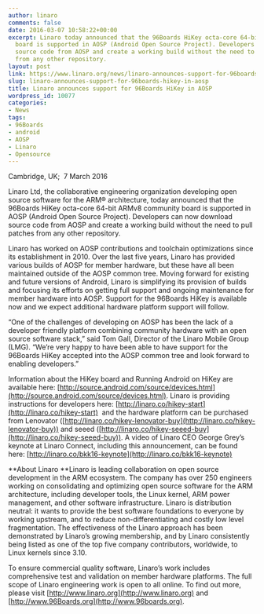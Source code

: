 ```yaml
---
author: linaro
comments: false
date: 2016-03-07 10:58:22+00:00
excerpt: Linaro today announced that the 96Boards HiKey octa-core 64-bit ARMv8 community
  board is supported in AOSP (Android Open Source Project). Developers can now download
  source code from AOSP and create a working build without the need to pull patches
  from any other repository.
layout: post
link: https://www.linaro.org/news/linaro-announces-support-for-96boards-hikey-in-aosp/
slug: linaro-announces-support-for-96boards-hikey-in-aosp
title: Linaro announces support for 96Boards HiKey in AOSP
wordpress_id: 10077
categories:
- News
tags:
- 96Boards
- android
- AOSP
- Linaro
- Opensource
---
```


Cambridge, UK;  7 March 2016

Linaro Ltd, the collaborative engineering organization developing open source software for the ARM® architecture, today announced that the 96Boards HiKey octa-core 64-bit ARMv8 community board is supported in AOSP (Android Open Source Project). Developers can now download source code from AOSP and create a working build without the need to pull patches from any other repository.

Linaro has worked on AOSP contributions and toolchain optimizations since its establishment in 2010. Over the last five years, Linaro has provided various builds of AOSP for member hardware, but these have all been maintained outside of the AOSP common tree. Moving forward for existing and future versions of Android, Linaro is simplifying its provision of builds and focusing its efforts on getting full support and ongoing maintenance for member hardware into AOSP. Support for the 96Boards HiKey is available now and we expect additional hardware platform support will follow. 

“One of the challenges of developing on AOSP has been the lack of a developer friendly platform combining community hardware with an open source software stack,” said Tom Gall, Director of the Linaro Mobile Group (LMG). “We’re very happy to have been able to have support for the 96Boards HiKey accepted into the AOSP common tree and look forward to enabling developers.”

Information about the HiKey board and Running Android on HiKey are available here: [http://source.android.com/source/devices.html](http://source.android.com/source/devices.html). Linaro is providing instructions for developers here: [http://linaro.co/hikey-start](http://linaro.co/hikey-start)  and the hardware platform can be purchased from Lenovator ([http://linaro.co/hikey-lenovator-buy](http://linaro.co/hikey-lenovator-buy)) and seeed ([http://linaro.co/hikey-seeed-buy](http://linaro.co/hikey-seeed-buy)). A video of Linaro CEO George Grey’s keynote at Linaro Connect, including this announcement, can be found here: [http://linaro.co/bkk16-keynote](http://linaro.co/bkk16-keynote)

**About Linaro
**Linaro is leading collaboration on open source development in the ARM ecosystem. The company has over 250 engineers working on consolidating and optimizing open source software for the ARM architecture, including developer tools, the Linux kernel, ARM power management, and other software infrastructure. Linaro is distribution neutral: it wants to provide the best software foundations to everyone by working upstream, and to reduce non-differentiating and costly low level fragmentation. The effectiveness of the Linaro approach has been demonstrated by Linaro’s growing membership, and by Linaro consistently being listed as one of the top five company contributors, worldwide, to Linux kernels since 3.10.

To ensure commercial quality software, Linaro’s work includes comprehensive test and validation on member hardware platforms. The full scope of Linaro engineering work is open to all online. To find out more, please visit [http://www.linaro.org](http://www.linaro.org) and [http://www.96Boards.org](http://www.96boards.org).


